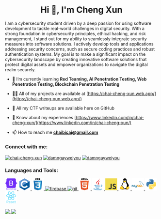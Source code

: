 <h1 align="center">Hi 👋, I'm Cheng Xun</h1>
<p>I am a cybersecurity student driven by a deep passion for using software development to tackle real-world challenges in digital security. With a strong foundation in cybersecurity principles, ethical hacking, and risk management, I stand out for my ability to seamlessly integrate security measures into software solutions. I actively develop tools and applications addressing security concerns, such as secure coding practices and robust authentication systems. My goal is to make a significant impact on the cybersecurity landscape by creating innovative software solutions that protect digital assets and empower organizations to navigate the digital realm securely.</p>

- 🌱 I’m currently learning **Red Teaming, AI Penetration Testing, Web Penetration Testing, Blockchain Penetration Testing**

- 👨‍💻 All of my projects are available at [https://chai-cheng-xun.web.app/](https://chai-cheng-xun.web.app/)

- 📑 All my CTF writeups are available here on GitHub

- 📄 Know about my experiences [https://www.linkedin.com/in/chai-cheng-xun/](https://www.linkedin.com/in/chai-cheng-xun/)

- 📫 How to reach me **chaibicai@gmail.com**

<h3 align="left">Connect with me:</h3>
<p align="left">
  <a href="https://linkedin.com/in/chai-cheng-xun" target="blank"><img align="center" src="https://raw.githubusercontent.com/rahuldkjain/github-profile-readme-generator/master/src/images/icons/Social/linked-in-alt.svg" alt="chai-cheng-xun" height="30" width="30" /></a>
  <a href="https://www.hackerrank.com/damngayweiyou" target="blank"><img align="center" src="https://raw.githubusercontent.com/rahuldkjain/github-profile-readme-generator/master/src/images/icons/Social/hackerrank.svg" alt="damngayweiyou" height="30" width="30" /></a>
  <a href="https://www.leetcode.com/damngayweiyou" target="blank"><img align="center" src="https://raw.githubusercontent.com/rahuldkjain/github-profile-readme-generator/master/src/images/icons/Social/leet-code.svg" alt="damngayweiyou" height="30" width="30" /></a>
</p>

<h3 align="left">Languages and Tools:</h3>
<p align="left">
  <a href="https://getbootstrap.com" target="_blank" rel="noreferrer"> <img src="https://raw.githubusercontent.com/devicons/devicon/master/icons/bootstrap/bootstrap-plain-wordmark.svg" alt="bootstrap" width="40" height="40"/> </a> 
  <a href="https://www.cprogramming.com/" target="_blank" rel="noreferrer"> <img src="https://raw.githubusercontent.com/devicons/devicon/master/icons/c/c-original.svg" alt="c" width="40" height="40"/> </a> 
  <a href="https://www.w3schools.com/css/" target="_blank" rel="noreferrer"> <img src="https://raw.githubusercontent.com/devicons/devicon/master/icons/css3/css3-original-wordmark.svg" alt="css3" width="40" height="40"/> </a> 
  <a href="https://firebase.google.com/" target="_blank" rel="noreferrer"> <img src="https://www.vectorlogo.zone/logos/firebase/firebase-icon.svg" alt="firebase" width="40" height="40"/> </a> 
  <a href="https://git-scm.com/" target="_blank" rel="noreferrer"> <img src="https://www.vectorlogo.zone/logos/git-scm/git-scm-icon.svg" alt="git" width="40" height="40"/> </a> 
  <a href="https://www.w3.org/html/" target="_blank" rel="noreferrer"> <img src="https://raw.githubusercontent.com/devicons/devicon/master/icons/html5/html5-original-wordmark.svg" alt="html5" width="40" height="40"/> </a> 
  <a href="https://www.java.com" target="_blank" rel="noreferrer"> <img src="https://raw.githubusercontent.com/devicons/devicon/master/icons/java/java-original.svg" alt="java" width="40" height="40"/> </a> 
  <a href="https://developer.mozilla.org/en-US/docs/Web/JavaScript" target="_blank" rel="noreferrer"> <img src="https://raw.githubusercontent.com/devicons/devicon/master/icons/javascript/javascript-original.svg" alt="javascript" width="40" height="40"/> </a> 
  <a href="https://www.linux.org/" target="_blank" rel="noreferrer"> <img src="https://raw.githubusercontent.com/devicons/devicon/master/icons/linux/linux-original.svg" alt="linux" width="40" height="40"/> </a> 
  <a href="https://www.mysql.com/" target="_blank" rel="noreferrer"> <img src="https://raw.githubusercontent.com/devicons/devicon/master/icons/mysql/mysql-original-wordmark.svg" alt="mysql" width="40" height="40"/> </a> 
  <a href="https://www.python.org" target="_blank" rel="noreferrer"> <img src="https://raw.githubusercontent.com/devicons/devicon/master/icons/python/python-original.svg" alt="python" width="40" height="40"/> </a> 
  <a href="https://reactjs.org/" target="_blank" rel="noreferrer"> <img src="https://raw.githubusercontent.com/devicons/devicon/master/icons/react/react-original-wordmark.svg" alt="react" width="40" height="40"/> </a> 
</p>

<a href="https://github.com/chengxunchai/">
  <img height=200 align="center" src="https://github-readme-stats.vercel.app/api?username=chengxunchai&rank_icon=github&title_color=fff&icon_color=79ff97&text_color=9f9f9f&bg_color=151515" />
</a>
<a href="https://github.com/chengxunchai/">
  <img height=200 align="center" src="https://github-readme-stats.vercel.app/api/top-langs?username=chengxunchai&layout=donut&langs_count=8&title_color=fff&icon_color=79ff97&text_color=9f9f9f&bg_color=151515" />
</a>
